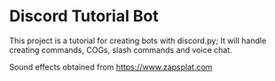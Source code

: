 # Discord Tutorial Bot

This project is a tutorial for creating bots with disco<span>rd.</span>py; It will handle creating commands, COGs, slash commands and voice chat.

Sound effects obtained from <https://www.zapsplat.com>

